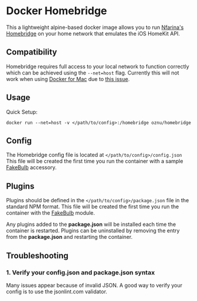 # Docker Homebridge

This a lightweight alpine-based docker image allows you to run [Nfarina's](https://github.com/nfarina) [Homebridge](https://github.com/nfarina/homebridge) on your home network that emulates the iOS HomeKit API.

## Compatibility

Homebridge requires full access to your local network to function correctly which can be achieved using the ```--net=host``` flag.
Currently this will not work when using [Docker for Mac](https://docs.docker.com/docker-for-mac/) due to [this issue](https://github.com/docker/for-mac/issues/68).

## Usage

Quick Setup:

```shell
docker run --net=host -v </path/to/config>:/homebridge oznu/homebridge
```

## Config

The Homebridge config file is located at ```</path/to/config>/config.json```
This file will be created the first time you run the container with a sample [FakeBulb](https://www.npmjs.com/package/homebridge-fakebulb) accessory.

## Plugins

Plugins should be defined in the ```</path/to/config>/package.json``` file in the standard NPM format.
This file will be created the first time you run the container with the [FakeBulb](https://www.npmjs.com/package/homebridge-fakebulb) module.

Any plugins added to the **package.json** will be installed each time the container is restarted.
Plugins can be uninstalled by removing the entry from the **package.json** and restarting the container.

## Troubleshooting

### 1. Verify your config.json and package.json syntax

Many issues appear because of invalid JSON. A good way to verify your config is to use the jsonlint.com validator.
